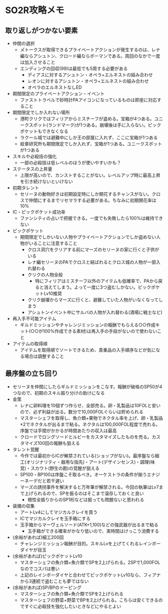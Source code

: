 # SO2R攻略メモ

## 取り返しがつかない要素

- 仲間の選択
    - メ゙トークスが取得できるプライベートアクションが発生するのは、レナ編ならアシュトン、クロード編ならボーマンである。周回のなかで一度は加入させること
    - エンディングの回収(99)は最低でも5周する必要がある
        - ディアスに対するアシュトン・オペラ+エルネストの組み合わせ
        - レオンに対するアシュトン・オペラ+エルネストの組み合わせ
        - オペラのエルネストなしED
- 期間限定のプライベートアクション・イベント
    - ファストトラベルで砂時計PAアイコンになっているものは即座に対応すること
- 期間限定でしか入れない場所
    - 港町クリクではフィリアからミスチーフが盗める。宝箱が4つある。ユニークスポット(ランドマーク)が1つある。崩壊後は手に入らない。ピックポケットもできなくなる
    - ラクール城では避難中にしか王の部屋に入れず、ここに宝箱が1つある
    - 紋章研究所も期間限定でしか入れず、宝箱が1つある。ユニークスポットが1つある
- スキルや必殺技の強化
    - 一部の必殺技は低レベルのほうが使いやすいかも？
- ステータスの上昇量
    - 上限が高いので、カンストすることがない。レベルアップ時に最高上昇を引き続けないといけない
- 初期タレント
    - セリーヌの動物好きは初期設定時にしか開花するチャンスがない。クロスで仲間にするまでリセマラする必要がある。ちなみに初期開花率は10%
- IC・ピックポケット成功率
    - ファンシティの占いで把握できる。一度でも失敗したら100%は維持できない
- ピックポケット
    - 期間限定でしかいない人物やプライベートアクションでしか盗めない人物がいることに注意すること
        - クロス洞穴をクリアする前にマーズのセリーヌの家に行くと子供がいる
        - レナ編セリーヌのPAでクロスと結ばれるとクロス城の人物が一部入れ替わる
        - クリクの人物全般
            - 特にフィリアはミスチーフ以外のアイテムも低確率で、PAから戻ると消えてしまう。よって一度に3つ盗むしかない。ピックポケットLv10推奨
        - クリク崩壊からマーズに行くと、避難していた人物がいなくなってしまう
        - アシュトンイベント中にサルバの人物が入れ替わる(酒場に戦士など)
- 再入手不可能アイテム
    - ギルドミッションやチャレンジミッションの報酬でもらえる○○作成キット(○○が100%作成できる素材)は再入手の手段がないので使わないこと
- アイテムの取得順
    - アイテムを取得順でソートできるため、貴重品の入手順序などが気になる場合は調整すること

## 最序盤の立ち回り

- セリーヌを仲間にしたらギルドミッションをこなす。報酬が破格のSP50が4つなので、初期のスキル振り分けの助けになる
- 金策
    - レナに卵料理を10個ずつ作らせ、全部売る。卵・乳製品は10FOLと安いので、必ず利益が出る。数分で10,000FOLぐらいは貯められる
    - マスターシェフを取得し、魚介類+果物でネクタル率を上げ、卵・乳製品*2でネクタルが出るまで粘る。ネクタルは100,000FOL程度で売れる。序盤では手間がかかるが時間あたりの収入は最高
    - クロードでロングソードとルビーをカスタマイズしたものを売る。カスタマイズ100回の報酬も狙える
- タレント覚醒
    - 今作では最初からICが解禁されている(ショップがない)。最序盤なら細工(オリジナリティ・器用な指先)・アート(デザインセンス)・調理(味覚)・スカウト(野生の勘)の覚醒が狙える
    - SP100・BP100は序盤こそ取るべき。オーケストラの条件が揃うエナジーネーデだと若干遅い
    - マーズの誘拐事件を解決すると万年筆が解禁される。今回の執筆はLv7まで上げられるので、SPを振るのはそこまで温存しておくと良い
        - 根性全振りからのSP1桁などは振っても問題ないと思われる
- 装備の収集
    - アートLv4にしてマジカルクレイを買う
    - ICでマジカルクレイを玉手箱にする
    - 玉手箱からマーヴェルソード(ATK+1,100)などの強武器が出るまで粘る
        - 玉手箱ができる確率がかなり低いので、実時間はけっこう消費する
- (余裕があれば)細工200回
    - チャレンジミッション報酬が目的。スキルLvを上げてくれるレインボーダイヤが目玉
- (余裕があれば)ピックポケットLv10
    - マスターシェフの魚介類+魚介類でSPを2上げられる。2SPで1,000FOLなのでコスパは悪い
    - 上記のレインボーダイヤと合わせてピックポケットLv10なら、フィアナから3連続で盗むことも夢ではない
- (余裕があれば)SP/BPのドーピング
    - マスターシェフの魚介類+魚介類でSPを2上げられる
    - マスターシェフの野菜+野菜でBPを2上げられる。こちらは安くできるのですぐに必殺技を強化したいときなどにやるとよい
